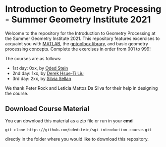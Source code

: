 # Introduction to Geometry Processing - Summer Geometry Institute 2021

Welcome to the repository for the Introduction to Geometry Processing at the Summer Geometry Institute 2021.
This repository features excercises to acquaint you with [MATLAB](https://www.mathworks.com/campaigns/products/trials.html?prodcode=ML), the [gptoolbox library](https://github.com/odedstein/sgi-introduction-course/blob/main/002_gptoolbox/002_gptoolbox.md), and basic geometry processing concepts.
Complete the exercises in order from 001 to 999!

The courses are as follows:
* 1st day: 0xx, by [Oded Stein](https://odedstein.com/)
* 2nd day: 1xx, by [Derek Hsue-Ti Liu](https://www.dgp.toronto.edu/~hsuehtil/)
* 3rd day: 2xx, by [Silvia Sellan](http://dgp.toronto.edu/~sgsellan/)

We thank Peter Rock and Leticia Mattos Da Silva for their help in designing the course.


## Download Course Material 

You can download this material as a zip file or run in your **cmd** 

```
git clone https://github.com/odedstein/sgi-introduction-course.git
```

directly in the folder where you would like to download this repository. 


